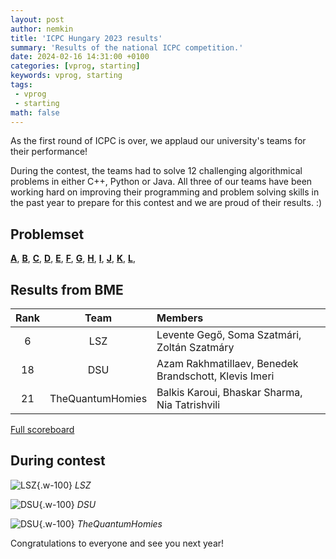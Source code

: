 ```yaml
---
layout: post
author: nemkin
title: 'ICPC Hungary 2023 results'
summary: 'Results of the national ICPC competition.'
date: 2024-02-16 14:31:00 +0100
categories: [vprog, starting]
keywords: vprog, starting
tags: 
 - vprog
 - starting
math: false
---
```


As the first round of ICPC is over, we applaud our university's teams for their performance!

During the contest, the teams had to solve 12 challenging algorithmical problems in either C++, Python or Java. All three of our teams have been working hard on improving their programming and problem solving skills in the past year to prepare for this contest and we are proud of their results. :)

## Problemset

[**A**](https://cpszit.github.io/competitions/2023-10-14-icpc-hungary/a.pdf),
[**B**](https://cpszit.github.io/competitions/2023-10-14-icpc-hungary/b.pdf),
[**C**](https://cpszit.github.io/competitions/2023-10-14-icpc-hungary/c.pdf),
[**D**](https://cpszit.github.io/competitions/2023-10-14-icpc-hungary/d.pdf),
[**E**](https://cpszit.github.io/competitions/2023-10-14-icpc-hungary/e.pdf),
[**F**](https://cpszit.github.io/competitions/2023-10-14-icpc-hungary/f.pdf),
[**G**](https://cpszit.github.io/competitions/2023-10-14-icpc-hungary/g.pdf),
[**H**](https://cpszit.github.io/competitions/2023-10-14-icpc-hungary/h.pdf),
[**I**](https://cpszit.github.io/competitions/2023-10-14-icpc-hungary/i.pdf),
[**J**](https://cpszit.github.io/competitions/2023-10-14-icpc-hungary/j.pdf),
[**K**](https://cpszit.github.io/competitions/2023-10-14-icpc-hungary/k.pdf),
[**L**](https://cpszit.github.io/competitions/2023-10-14-icpc-hungary/l.pdf),

## Results from BME

| Rank |       Team       | Members                                               |
|:----:|:----------------:|:------------------------------------------------------|
|   6  |        LSZ       | Levente Gegő, Soma Szatmári, Zoltán Szatmáry          |
|  18  |        DSU       | Azam Rakhmatillaev, Benedek Brandschott, Klevis Imeri |
|  21  | TheQuantumHomies | Balkis Karoui, Bhaskar Sharma, Nia Tatrishvili        |

[Full scoreboard](https://icpc-hungary.github.io)

## During contest

![LSZ](assets/images/icpc-hungary-2023/lsz.jpg){.w-100}
_LSZ_

![DSU](assets/images/icpc-hungary-2023/dsu.jpg){.w-100}
_DSU_

![DSU](assets/images/icpc-hungary-2023/the-quantum-homies.jpg){.w-100}
_TheQuantumHomies_

Congratulations to everyone and see you next year!

